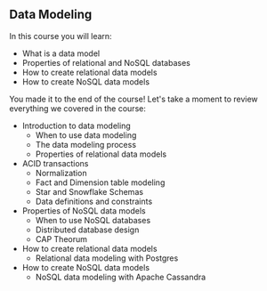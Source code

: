 ## Data Modeling

In this course you will learn:
- What is a data model
- Properties of relational and NoSQL databases
- How to create relational data models
- How to create NoSQL data models

You made it to the end of the course! Let's take a moment to review everything we covered in the course:
- Introduction to data modeling
    - When to use data modeling
    - The data modeling process
    - Properties of relational data models
- ACID transactions
    - Normalization
    - Fact and Dimension table modeling
    - Star and Snowflake Schemas
    - Data definitions and constraints
- Properties of NoSQL data models
    - When to use NoSQL databases
    - Distributed database design
    - CAP Theorum
- How to create relational data models
    - Relational data modeling with Postgres
- How to create NoSQL data models
    - NoSQL data modeling with Apache Cassandra
